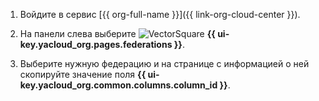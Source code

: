 1. Войдите в сервис [{{ org-full-name }}]({{ link-org-cloud-center }}).

1. На панели слева выберите ![VectorSquare](../../_assets/console-icons/vector-square.svg) **{{ ui-key.yacloud_org.pages.federations }}**.

1. Выберите нужную федерацию и на странице с информацией о ней скопируйте значение поля **{{ ui-key.yacloud_org.common.columns.column_id }}**.
